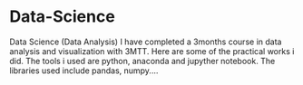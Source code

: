 # Data-Science
Data Science (Data Analysis)
I have completed a 3months course in data analysis and visualization with 3MTT. Here are some of the practical works i did. The tools i used are python, anaconda and jupyther notebook. The libraries used include pandas, numpy....
